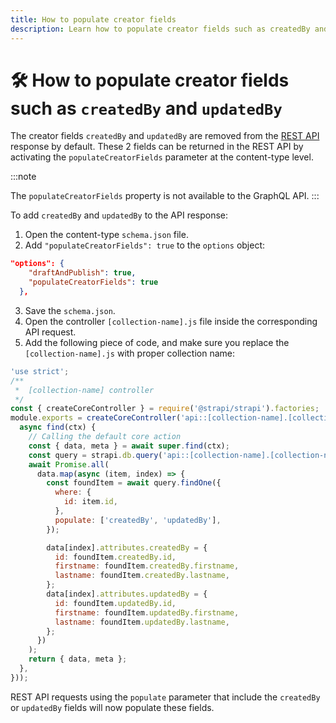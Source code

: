 ```yaml
---
title: How to populate creator fields
description: Learn how to populate creator fields such as createdBy and updatedBy by creating a custom controller that leverages the populate parameter.
---
```


# 🛠️ How to populate creator fields such as `createdBy` and `updatedBy`

The creator fields `createdBy` and `updatedBy` are removed from the [REST API](/dev-docs/api/rest) response by default. These 2 fields can be returned in the REST API by activating the `populateCreatorFields` parameter at the content-type level.

:::note

The `populateCreatorFields` property is not available to the GraphQL API.
:::

To add `createdBy` and `updatedBy` to the API response:

1. Open the content-type `schema.json` file.
2. Add `"populateCreatorFields": true` to the `options` object:

  ```json
  "options": {
      "draftAndPublish": true,
      "populateCreatorFields": true
    },
  ```

3. Save the `schema.json`.
4. Open the controller `[collection-name].js` file inside the corresponding API request.
5. Add the following piece of code, and make sure you replace the `[collection-name].js` with proper collection name:

  ```js
  'use strict';
  /**
   *  [collection-name] controller
   */
  const { createCoreController } = require('@strapi/strapi').factories;
  module.exports = createCoreController('api::[collection-name].[collection-name]', ({ strapi }) => ({
    async find(ctx) {
      // Calling the default core action
      const { data, meta } = await super.find(ctx);
      const query = strapi.db.query('api::[collection-name].[collection-name]');
      await Promise.all(
        data.map(async (item, index) => {
          const foundItem = await query.findOne({
            where: {
              id: item.id,
            },
            populate: ['createdBy', 'updatedBy'],
          });

          data[index].attributes.createdBy = {
            id: foundItem.createdBy.id,
            firstname: foundItem.createdBy.firstname,
            lastname: foundItem.createdBy.lastname,
          };
          data[index].attributes.updatedBy = {
            id: foundItem.updatedBy.id,
            firstname: foundItem.updatedBy.firstname,
            lastname: foundItem.updatedBy.lastname,
          };
        })
      );
      return { data, meta };
    },
  }));
  ```

REST API requests using the `populate` parameter that include the `createdBy` or `updatedBy` fields will now populate these fields.

